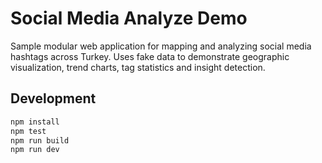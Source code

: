 # Social Media Analyze Demo

Sample modular web application for mapping and analyzing social media hashtags across Turkey. Uses fake data to demonstrate geographic visualization, trend charts, tag statistics and insight detection.

## Development

```bash
npm install
npm test
npm run build
npm run dev
```

